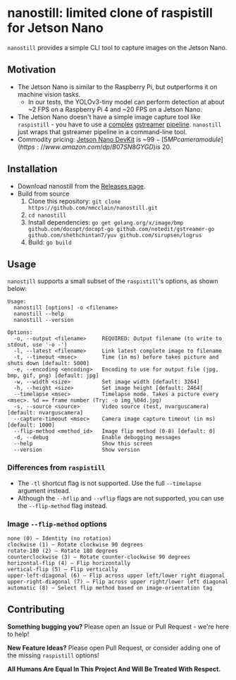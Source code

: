 # nanostill: limited clone of raspistill for Jetson Nano
`nanostill` provides a simple CLI tool to capture images on the Jetson Nano.

## Motivation
* The Jetson Nano is similar to the Raspberry Pi, but outperforms it on machine vision tasks.
   * In our tests, the YOLOv3-tiny model can perform detection at about ~2 FPS on a Raspberry Pi 4 and ~20 FPS on a Jetson Nano.
* The Jetson Nano doesn't have a simple image capture tool like `raspistill` - you have to use a [complex](https://developer.ridgerun.com/wiki/index.php?title=Jetson_Nano/Gstreamer/Example_Pipelines/Decoding) [gstreamer](https://gstreamer.freedesktop.org/) [pipeline](https://developer.ridgerun.com/wiki/index.php?title=Jetson_Nano/Gstreamer/Example_Pipelines/Streaming). `nanostill` just wraps that gstreamer pipeline in a command-line tool.
* Commodity pricing: [Jetson Nano DevKit](https://developer.nvidia.com/embedded/jetson-nano-developer-kit) is ~$99 - [5MP camera module](https://www.amazon.com/dp/B07SN8GYGD) is ~$20.

## Installation

* Download nanostill from the [Releases page](../../releases).
* Build from source
   1. Clone this repository: `git clone https://github.com/nmcclain/nanostill.git`
   1. `cd nanostill`
   1. Install dependencies: `go get golang.org/x/image/bmp github.com/docopt/docopt-go github.com/notedit/gstreamer-go github.com/shethchintan7/yuv github.com/sirupsen/logrus`
   1. Build: `go build`

## Usage
`nanostill` supports a small subset of the `raspistill`'s options, as shown below:

```
Usage:
  nanostill [options] -o <filename>
  nanostill --help
  nanostill --version

Options:
  -o, --output <filename>     REQUIRED: Output filename (to write to stdout, use '-o -')
  -l, --latest <filename>     Link latest complete image to filename
  -t, --timeout <msec>        Time (in ms) before takes picture and shuts down [default: 5000]
  -e, --encoding <encoding>   Encoding to use for output file (jpg, bmp, gif, png) [default: jpg]
  -w, --width <size>          Set image width [default: 3264]
  -h, --height <size>         Set image height [default: 2464]
  --timelapse <msec>          Timelapse mode. Takes a picture every <msec>. %d == frame number (Try: -o img_%04d.jpg)
  -s, --source <source>       Video source (test, nvarguscamera) [default: nvarguscamera]
  --capture-timeout <msec>    Camera image capture timeout (in ms) [default: 1000]
  --flip-method <method_id>   Image flip method (0-8) [default: 0]
  -d, --debug                 Enable debugging messages
  --help                      Show this screen
  --version                   Show version
```

### Differences from `raspistill`

* The `-tl` shortcut flag is not supported.  Use the full `--timelapse` argument instead.
* Although the `--hflip` and `--vflip` flags are not supported, you can use the `--flip-method` flag instead.

### Image `--flip-method` options
```
none (0) – Identity (no rotation)
clockwise (1) – Rotate clockwise 90 degrees
rotate-180 (2) – Rotate 180 degrees
counterclockwise (3) – Rotate counter-clockwise 90 degrees
horizontal-flip (4) – Flip horizontally
vertical-flip (5) – Flip vertically
upper-left-diagonal (6) – Flip across upper left/lower right diagonal
upper-right-diagonal (7) – Flip across upper right/lower left diagonal
automatic (8) – Select flip method based on image-orientation tag
```

## Contributing

**Something bugging you?** Please open an Issue or Pull Request - we're here to help!

**New Feature Ideas?** Please open Pull Request, or consider adding one of the missing `raspistill` options!
 
**All Humans Are Equal In This Project And Will Be Treated With Respect.**
